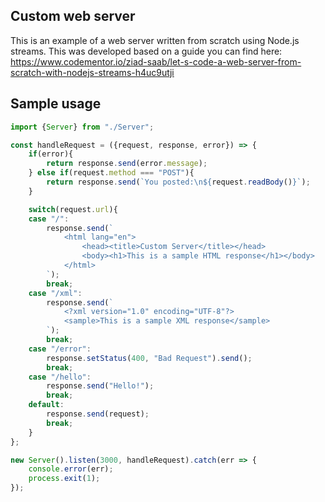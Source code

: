 ## Custom web server
This is an example of a web server written from scratch using Node.js streams. This was developed based on a guide you can find here: 
https://www.codementor.io/ziad-saab/let-s-code-a-web-server-from-scratch-with-nodejs-streams-h4uc9utji

## Sample usage
```javascript 
import {Server} from "./Server";

const handleRequest = ({request, response, error}) => {
    if(error){
        return response.send(error.message);
    } else if(request.method === "POST"){
        return response.send(`You posted:\n${request.readBody()}`);
    }

    switch(request.url){
    case "/":
        response.send(`
            <html lang="en">
                <head><title>Custom Server</title></head>
                <body><h1>This is a sample HTML response</h1></body>
            </html>
        `);
        break;
    case "/xml":
        response.send(`
            <?xml version="1.0" encoding="UTF-8"?>
            <sample>This is a sample XML response</sample>
        `);
        break;
    case "/error":
        response.setStatus(400, "Bad Request").send();
        break;
    case "/hello":
        response.send("Hello!");
        break;
    default:
        response.send(request);
        break;
    }
};

new Server().listen(3000, handleRequest).catch(err => {
    console.error(err);
    process.exit(1);
});
```